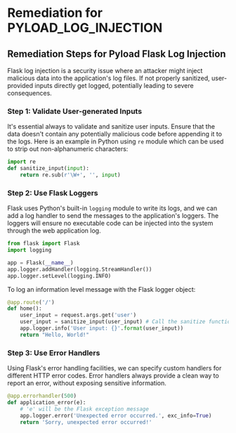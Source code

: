 # Remediation for PYLOAD_LOG_INJECTION

## Remediation Steps for Pyload Flask Log Injection

Flask log injection is a security issue where an attacker might inject malicious data into the application's log files. If not properly sanitized, user-provided inputs directly get logged, potentially leading to severe consequences.

### Step 1: Validate User-generated Inputs
It's essential always to validate and sanitize user inputs. Ensure that the data doesn't contain any potentially malicious code before appending it to the logs.
Here is an example in Python using `re` module which can be used to strip out non-alphanumeric characters:

```python
import re
def sanitize_input(input):
    return re.sub(r'\W+', '', input)
```

### Step 2: Use Flask Loggers 

Flask uses Python's built-in `logging` module to write its logs, and we can add a log handler to send the messages to the application's loggers.
The loggers will ensure no executable code can be injected into the system through the web application log.

```python
from flask import Flask
import logging

app = Flask(__name__)
app.logger.addHandler(logging.StreamHandler())
app.logger.setLevel(logging.INFO)
```
To log an information level message with the Flask logger object:

```python
@app.route('/')
def home():
    user_input = request.args.get('user')
    user_input = sanitize_input(user_input) # Call the sanitize function
    app.logger.info('User input: {}'.format(user_input))
    return "Hello, World!"
```

### Step 3: Use Error Handlers

Using Flask's error handling facilities, we can specify custom handlers for different HTTP error codes. Error handlers always provide a clean way to report an error, without exposing sensitive information.

```python
@app.errorhandler(500)
def application_error(e):
    # 'e' will be the Flask exception message
    app.logger.error('Unexpected error occurred.', exc_info=True) 
    return 'Sorry, unexpected error occurred!'
```